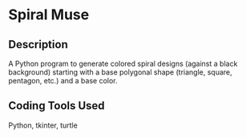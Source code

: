 # Spiral Muse

## Description
A Python program to generate colored spiral designs (against a black background) starting with a base polygonal shape (triangle, square, pentagon, etc.) and a base color.

## Coding Tools Used
Python, tkinter, turtle